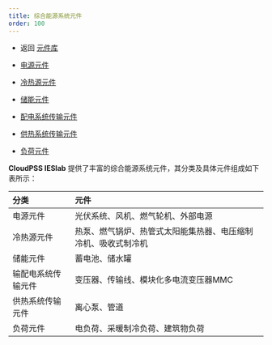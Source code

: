 ```yaml
---
title: 综合能源系统元件
order: 100
---
```

* 返回 [元件库](../index.md)
  
* [电源元件](./PowerSourceComp/index.md)
  
* [冷热源元件](ThermalSourceComp.md)  

* [储能元件](./EnergyStorageComp.md)
  
* [配电系统传输元件](PowerSysTransComp.md)  
  
* [供热系统传输元件](ThermalSysTransComp.md)  

* [负荷元件](LoadComp.md)  

**CloudPSS IESlab** 提供了丰富的综合能源系统元件，其分类及具体元件组成如下表所示：

| 分类 | 元件 |
| :--- | :---  |
| 电源元件 | 光伏系统、风机、燃气轮机、外部电源 |
| 冷热源元件 | 热泵、燃气锅炉、热管式太阳能集热器、电压缩制冷机、吸收式制冷机 |
| 储能元件 | 蓄电池、储水罐 |
| 输配电系统传输元件 | 变压器、传输线、模块化多电流变压器MMC |
| 供热系统传输元件 | 离心泵、管道 |
| 负荷元件 | 电负荷、采暖制冷负荷、建筑物负荷 |